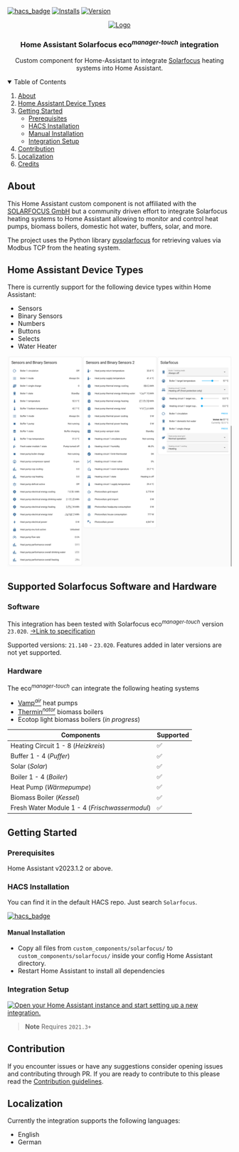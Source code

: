 [![hacs_badge](https://img.shields.io/badge/HACS-Default-41BDF5.svg?style=for-the-badge)](https://github.com/hacs/integration)
[![Installs][installs-shield]][installs]
[![Version](https://img.shields.io/github/v/tag/lavermanjj/home-assistant-solarfocus?style=for-the-badge&label=Version&color=orange)](https://img.shields.io/github/v/tag/lavermanjj/home-assistant-solarfocus?style=for-the-badge&label=Version&color=orange)

<p align="center">
  <a href="https://github.com/leikoilja/ha-google-home">
    <img src="https://brands.home-assistant.io/solarfocus/logo.png" alt="Logo" height="80">
  </a>
</p>

<h3 align="center">Home Assistant Solarfocus eco<sup><i>manager-touch</i></sup> integration</h3>

<p align="center">
  Custom component for Home-Assistant to integrate <a href="https://www.solarfocus.com/">Solarfocus</a> heating systems into Home Assistant.
</p>


<details open="open">
  <summary>Table of Contents</summary>

1. [About](#about)
2. [Home Assistant Device Types](#home-assistant-device-types)
3. [Getting Started](#getting-started)
   - [Prerequisites](#prerequisites)
   - [HACS Installation](#hacs-installation)
   - [Manual Installation](#manual-installation)
   - [Integration Setup](#integration-setup)
4. [Contribution](#contribution)
5. [Localization](#localization)
6. [Credits](#credits)
   
</details>


## About

This Home Assistant custom component is not affiliated with the [SOLARFOCUS GmbH](https://www.solarfocus.com/en/footer-bar/about-us) but a community driven effort to integrate Solarfocus heating systems to Home Assistant allowing to monitor and control heat pumps, biomass boilers, domestic hot water, buffers, solar, and more. 

The project uses the Python library [pysolarfocus](https://github.com/LavermanJJ/pysolarfocus) for retrieving values via Modbus TCP from the heating system.

## Home Assistant Device Types

There is currently support for the following device types within Home Assistant:

- Sensors
- Binary Sensors
- Numbers
- Buttons
- Selects
- Water Heater

![image](images/sf-screenshot.png?raw=true)

## Supported Solarfocus Software and Hardware

### Software

This integration has been tested with Solarfocus eco<sup>_manager-touch_</sup> version `23.020`.
[->Link to specification](https://www.solarfocus.com/de/partnerportal/pdf/open/UGFydG5lcmJlcmVpY2gtREUvUmVnZWx1bmdfZWNvbWFuYWdlci10b3VjaC9BbmxlaXR1bmdlbi9lY29tYW5hZ2VyLXRvdWNoX01vZGJ1cy1UQ1AtUmVnaXN0ZXJkYXRlbl9BbmxlaXR1bmcucGRm/117920/0/Lng_YSxpM245S30zMTc4W2Y8cVRRXWlJVWRQJDsv?serialNumber=21010)

Supported versions: `21.140` - `23.020`. Features added in later versions are not yet supported.

### Hardware

The eco<sup>_manager-touch_</sup> can integrate the following heating systems
- [Vamp<sup>_air_</sup>](https://www.solarfocus.com/en/products/air-source-heat-pump-vampair) heat pumps
- [Thermin<sup>_nator_</sup>](https://www.solarfocus.com/en/products/biomassheating) biomass boilers
- Ecotop light biomass boilers (_in progress_)

| Components | Supported |
|---|---|
| Heating Circuit 1 - 8 (_Heizkreis_)| :white_check_mark: |
| Buffer 1 - 4 (_Puffer_) | :white_check_mark: |
| Solar (_Solar_)| :white_check_mark: |
| Boiler 1 - 4 (_Boiler_) | :white_check_mark: |
| Heat Pump (_Wärmepumpe_) | :white_check_mark: |
| Biomass Boiler (_Kessel_) | :white_check_mark: | 
| Fresh Water Module 1 - 4 (_Frischwassermodul_) | :white_check_mark: |

## Getting Started

### Prerequisites

Home Assistant v2023.1.2 or above.

### HACS Installation

You can find it in the default HACS repo. Just search `Solarfocus`.

[![hacs_badge](https://img.shields.io/badge/HACS-Default-41BDF5.svg?style=for-the-badge)](https://github.com/hacs/integration)


#### Manual Installation

- Copy all files from `custom_components/solarfocus/` to `custom_components/solarfocus/` inside your config Home Assistant directory.
- Restart Home Assistant to install all dependencies

### Integration Setup

[![Open your Home Assistant instance and start setting up a new integration.](https://my.home-assistant.io/badges/config_flow_start.svg)](https://my.home-assistant.io/redirect/config_flow_start/?domain=solarfocus) 
> **Note**
> Requires `2021.3+`

## Contribution

If you encounter issues or have any suggestions consider opening issues and contributing through PR. If you are ready to contribute to this please read the [Contribution guidelines](CONTRIBUTING.md).

## Localization

Currently the integration supports the following languages:

- English
- German



[installs-shield]: https://img.shields.io/badge/dynamic/json?url=https%3A%2F%2Fanalytics.home-assistant.io%2Fcustom_integrations.json&query=%24.solarfocus.total&style=for-the-badge&label=Installs&color=green
[installs]: https://analytics.home-assistant.io/custom_integrations.json
